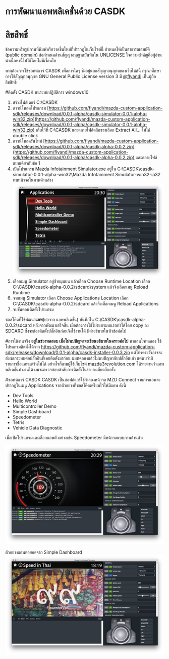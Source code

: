 # การพัฒนาแอพพลิเคชั่นด้วย CASDK

# ลิขสิทธิ์
ข้อความหรือรูปภาพที่พิมพ์หรือวาดขึ้นใหม่ที่ปรากฏในเว็บไซต์นี้ กำหนดให้เป็นสาธารณสมบัติ (public domain) ข้อกำหนดด้านสัญญาอนุญาตบันทึกใน UNLICENSE ใจความสำคัญคือผู้อ่านนำเนื้อหานี้ไปใช้โดยไม่มีเงื่อนไข 

หากต้องการใช้ซอฟต์แวร์ CASDK เพื่อการใดๆ ซึ่งอยู่นอกสัญญาอนุญาตของเว็บไซต์นี้ กรุณาศึกษาการใช้สัญญาอนุญาต GNU General Public License version 3 มี [@flyandi](https://github.com/flyandi/mazda-custom-application-sdk) เป็นผู้ถือลิขสิทธิ์ 

#ติดตั้ง CASDK บนระบบปฏิบัติการ windows10
1. สร้างโฟล์เดอร์ C:\CASDK
2. ดาวน์โหลดโปรแกรม [https://github.com/flyandi/mazda-custom-application-sdk/releases/download/0.0.1-alpha/casdk-simulator-0.0.1-alpha-win32.zip](https://github.com/flyandi/mazda-custom-application-sdk/releases/download/0.0.1-alpha/casdk-simulator-0.0.1-alpha-win32.zip) เก็บไว้ที่ C:\CASDK และคลายไฟล์คลิกขวาเลือก Extract All... ไม่ใช่ double click 
3. ดาวน์โหลดรันไทม์ [https://github.com/flyandi/mazda-custom-application-sdk/releases/download/0.0.1-alpha/casdk-alpha-0.0.2.zip](https://github.com/flyandi/mazda-custom-application-sdk/releases/download/0.0.1-alpha/casdk-alpha-0.0.2.zip) และคลายไฟล์แบบเดียวกับข้อ 1
4. เปิดโปรแกรม Mazda Infotainment Simulator.exe อยู่ใน C:\CASDK\casdk-simulator-0.0.1-alpha-win32\Mazda Infotainment Simulator-win32-ia32 พบหน้าจอในภาพด้านล่าง
![Casdk](images/casdk-1.jpg) 
5. เลือกเมนู Simulator อยู่ซ้ายมุมบน แล้วเลือก Choose Runtime Location เลือก C:\CASDK\casdk-alpha-0.0.2\sdcard\system แล้วจึงเลือกเมนู Reload Runtime
6. จากเมนู Simulator เลือก Choose Applications Location เลือก C:\CASDK\casdk-alpha-0.0.2\sdcard แล้วจึงเลือกเมนู Reload Applications
7. จบขั้นตอนติดตั้งโปรแกรม 

ซอสโค๊ดที่ใช้พัฒนา**แอพ**(ย่อจาก แอพพลิเคชั่น) บันทึกใน C:\CASDK\casdk-alpha-0.0.2\sdcard หลังจากพัฒนาเสร็จสิ้น เมื่อต้องการใช้โปรแกรมบนรถทำได้โดย copy ลง SDCARD ซึ่งจะต้องติดตั้งปลั๊กอินก่อนจึงใช้งานได้ มีคำอธิบายในหัวข้อต่อไป 

#การใช้งานจริง
**อยู่ในช่วงทดสอบ เมื่อไม่พบปัญหาจะเขียนอธิบายในคราวต่อไป** หากสนใจทดลอง ใช้โปรแกรมติดตั้งได้จาก https://github.com/flyandi/mazda-custom-application-sdk/releases/download/0.0.1-alpha/casdk-installer-0.0.3.zip แต่โปรดระวังอาจจะส่งผลกระทบต่อปลั๊กอินที่เคยติดตั้งมาก่อน ผมทดลองแล้วไม่พบปัญหากับปลั๊กอินเก่า แต่พบว่ามีรายการชื่อแอพแต่รันไม่ได้ อย่างไรก็ตามผู้ใช้เว็บไซต์ mazda3revolution.com ได้รายงานว่าแอพพลิเคชั่นทำงานได้ ผมจะตรวจสอบลำดับการติดตั้งในรายละเอียดอีกครั้ง

#ซอฟต์แวร์ CASDK
CASDK เป็นซอฟต์แวร์ใช้จำลองหน้าจอ MZD Connect รายการแอพจะปรากฏในเมนู Applications จากตัวอย่างที่ซอสโค๊ตเตรียมไว้ให้มีแอพ ดังนี้ 

* Dev Tools
* Hello World
* Multicontroller Demo
* Simple Dashboard
* Speedometer
* Tetris
* Vehicle Data Diagnostic

เมื่อเปิดโปรแกรมและเลือกแอพตัวอย่างเช่น Speedometer มีหน้าจอแบบภาพด้านล่าง

![Speedometer](images/casdk-2.jpg) 

ตัวอย่างแอพต่อยอดจาก Simple Dashboard
![Speedometer](images/casdk-3.jpg) 